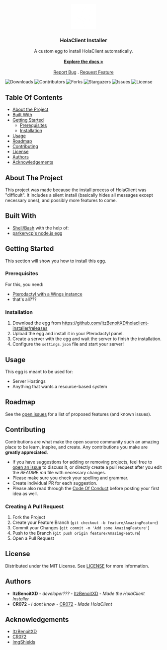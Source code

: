 <br/>
<p align="center">
  <a href="https://github.com/ItzBenoitXD/holaclient-installer">
    <img src="images/hsw.png" alt="Logo" width="80" height="80">
  </a>

  <h3 align="center">HolaClient Installer</h3>

  <p align="center">
    A custom egg to install HolaClient automatically.
    <br/>
    <br/>
    <a href="https://github.com/ItzBenoitXD/holaclient-installer"><strong>Explore the docs »</strong></a>
    <br/>
    <br/>
    <a href="https://github.com/ItzBenoitXD/holaclient-installer/issues">Report Bug</a>
    .
    <a href="https://github.com/ItzBenoitXD/holaclient-installer/issues">Request Feature</a>
  </p>
</p>

![Downloads](https://img.shields.io/github/downloads/ItzBenoitXD/holaclient-installer/total) ![Contributors](https://img.shields.io/github/contributors/ItzBenoitXD/holaclient-installer?color=dark-green) ![Forks](https://img.shields.io/github/forks/ItzBenoitXD/holaclient-installer?style=social) ![Stargazers](https://img.shields.io/github/stars/ItzBenoitXD/holaclient-installer?style=social) ![Issues](https://img.shields.io/github/issues/ItzBenoitXD/holaclient-installer) ![License](https://img.shields.io/github/license/ItzBenoitXD/holaclient-installer) 

## Table Of Contents

* [About the Project](#about-the-project)
* [Built With](#built-with)
* [Getting Started](#getting-started)
  * [Prerequisites](#prerequisites)
  * [Installation](#installation)
* [Usage](#usage)
* [Roadmap](#roadmap)
* [Contributing](#contributing)
* [License](#license)
* [Authors](#authors)
* [Acknowledgements](#acknowledgements)

## About The Project

This project was made because the install process of HolaClient was "difficult". It includes a silent install (basically hides all messages except necessary ones), and possibly more features to come.

## Built With

* [Shell/Bash](https://www.gnu.org/software/bash/)
with the help of:
* [parkervcp's node.js egg](https://github.com/parkervcp/eggs/tree/master/generic/nodejs)

## Getting Started

This section will show you how to install this egg.

### Prerequisites

For this, you need:
* [Pterodactyl with a Wings instance](https://pterodactyl.io)
* that's all???

### Installation

1. Download the egg from https://github.com/ItzBenoitXD/holaclient-installer/releases
2. Upload the egg and install it in your Pterodactyl panel.
3. Create a server with the egg and wait the server to finish the installation.
4. Configure the `settings.json` file and start your server!

## Usage

This egg is meant to be used for:
* Server Hostings
* Anything that wants a resource-based system

## Roadmap

See the [open issues](https://github.com/ItzBenoitXD/holaclient-installer/issues) for a list of proposed features (and known issues).

## Contributing

Contributions are what make the open source community such an amazing place to be learn, inspire, and create. Any contributions you make are **greatly appreciated**.
* If you have suggestions for adding or removing projects, feel free to [open an issue](https://github.com/ItzBenoitXD/holaclient-installer/issues/new) to discuss it, or directly create a pull request after you edit the *README.md* file with necessary changes.
* Please make sure you check your spelling and grammar.
* Create individual PR for each suggestion.
* Please also read through the [Code Of Conduct](https://github.com/ItzBenoitXD/holaclient-installer/blob/main/CODE_OF_CONDUCT.md) before posting your first idea as well.

### Creating A Pull Request

1. Fork the Project
2. Create your Feature Branch (`git checkout -b feature/AmazingFeature`)
3. Commit your Changes (`git commit -m 'Add some AmazingFeature'`)
4. Push to the Branch (`git push origin feature/AmazingFeature`)
5. Open a Pull Request

## License

Distributed under the MIT License. See [LICENSE](https://github.com/ItzBenoitXD/holaclient-installer/blob/main/LICENSE.md) for more information.

## Authors

* **ItzBenoitXD** - *developer???* - [ItzBenoitXD](https://github.com/ItzBenoitXD) - *Made the HolaClient Installer*
* **CR072** - *i dont know* - [CR072](https://github.com/CR072) - *Made HolaClient*

## Acknowledgements

* [ItzBenoitXD](https://github.com/ItzBenoitXD)
* [CR072](https://github.com/CR072)
* [ImgShields](https://shields.io/)
